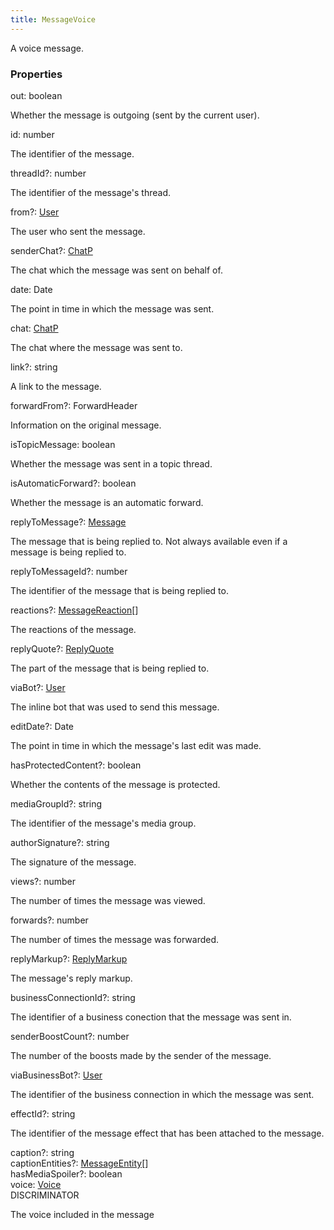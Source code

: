 ```yaml
---
title: MessageVoice
---
```


A voice message.

### Properties

<div class="flex flex-col gap-3"><div><div class="flex gap-2"><div class="font-mono"><span class="font-bold">out</span><span class="opacity-50">:</span> <span>boolean</span></div></div><div class="pl-3"><div class="no-margin">

Whether the message is outgoing (sent by the current user).

</div></div></div><div><div class="flex gap-2"><div class="font-mono"><span class="font-bold">id</span><span class="opacity-50">:</span> <span>number</span></div></div><div class="pl-3"><div class="no-margin">

The identifier of the message.

</div></div></div><div><div class="flex gap-2"><div class="font-mono"><span class="font-bold">threadId</span><span class="opacity-50"><span title="Optional" class="cursor-help">?</span>:</span> <span>number</span></div></div><div class="pl-3"><div class="no-margin">

The identifier of the message's thread.

</div></div></div><div><div class="flex gap-2"><div class="font-mono"><span class="font-bold">from</span><span class="opacity-50"><span title="Optional" class="cursor-help">?</span>:</span> <a href="/gh/types/user"  >User</a></div></div><div class="pl-3"><div class="no-margin">

The user who sent the message.

</div></div></div><div><div class="flex gap-2"><div class="font-mono"><span class="font-bold">senderChat</span><span class="opacity-50"><span title="Optional" class="cursor-help">?</span>:</span> <a href="/gh/types/chatp"  >ChatP</a></div></div><div class="pl-3"><div class="no-margin">

The chat which the message was sent on behalf of.

</div></div></div><div><div class="flex gap-2"><div class="font-mono"><span class="font-bold">date</span><span class="opacity-50">:</span> <span href="/">Date</span></div></div><div class="pl-3"><div class="no-margin">

The point in time in which the message was sent.

</div></div></div><div><div class="flex gap-2"><div class="font-mono"><span class="font-bold">chat</span><span class="opacity-50">:</span> <a href="/gh/types/chatp"  >ChatP</a></div></div><div class="pl-3"><div class="no-margin">

The chat where the message was sent to.

</div></div></div><div><div class="flex gap-2"><div class="font-mono"><span class="font-bold">link</span><span class="opacity-50"><span title="Optional" class="cursor-help">?</span>:</span> <span>string</span></div></div><div class="pl-3"><div class="no-margin">

A link to the message.

</div></div></div><div><div class="flex gap-2"><div class="font-mono"><span class="font-bold">forwardFrom</span><span class="opacity-50"><span title="Optional" class="cursor-help">?</span>:</span> <span href="/">ForwardHeader</span></div></div><div class="pl-3"><div class="no-margin">

Information on the original message.

</div></div></div><div><div class="flex gap-2"><div class="font-mono"><span class="font-bold">isTopicMessage</span><span class="opacity-50">:</span> <span>boolean</span></div></div><div class="pl-3"><div class="no-margin">

Whether the message was sent in a topic thread.

</div></div></div><div><div class="flex gap-2"><div class="font-mono"><span class="font-bold">isAutomaticForward</span><span class="opacity-50"><span title="Optional" class="cursor-help">?</span>:</span> <span>boolean</span></div></div><div class="pl-3"><div class="no-margin">

Whether the message is an automatic forward.

</div></div></div><div><div class="flex gap-2"><div class="font-mono"><span class="font-bold">replyToMessage</span><span class="opacity-50"><span title="Optional" class="cursor-help">?</span>:</span> <a href="/gh/types/message"  >Message</a></div></div><div class="pl-3"><div class="no-margin">

The message that is being replied to. Not always available even if a message is being replied to.

</div></div></div><div><div class="flex gap-2"><div class="font-mono"><span class="font-bold">replyToMessageId</span><span class="opacity-50"><span title="Optional" class="cursor-help">?</span>:</span> <span>number</span></div></div><div class="pl-3"><div class="no-margin">

The identifier of the message that is being replied to.

</div></div></div><div><div class="flex gap-2"><div class="font-mono"><span class="font-bold">reactions</span><span class="opacity-50"><span title="Optional" class="cursor-help">?</span>:</span> <a href="/gh/types/messagereaction"  >MessageReaction</a><span class="opacity-50">[]</span></div></div><div class="pl-3"><div class="no-margin">

The reactions of the message.

</div></div></div><div><div class="flex gap-2"><div class="font-mono"><span class="font-bold">replyQuote</span><span class="opacity-50"><span title="Optional" class="cursor-help">?</span>:</span> <a href="/gh/types/replyquote"  >ReplyQuote</a></div></div><div class="pl-3"><div class="no-margin">

The part of the message that is being replied to.

</div></div></div><div><div class="flex gap-2"><div class="font-mono"><span class="font-bold">viaBot</span><span class="opacity-50"><span title="Optional" class="cursor-help">?</span>:</span> <a href="/gh/types/user"  >User</a></div></div><div class="pl-3"><div class="no-margin">

The inline bot that was used to send this message.

</div></div></div><div><div class="flex gap-2"><div class="font-mono"><span class="font-bold">editDate</span><span class="opacity-50"><span title="Optional" class="cursor-help">?</span>:</span> <span href="/">Date</span></div></div><div class="pl-3"><div class="no-margin">

The point in time in which the message's last edit was made.

</div></div></div><div><div class="flex gap-2"><div class="font-mono"><span class="font-bold">hasProtectedContent</span><span class="opacity-50"><span title="Optional" class="cursor-help">?</span>:</span> <span>boolean</span></div></div><div class="pl-3"><div class="no-margin">

Whether the contents of the message is protected.

</div></div></div><div><div class="flex gap-2"><div class="font-mono"><span class="font-bold">mediaGroupId</span><span class="opacity-50"><span title="Optional" class="cursor-help">?</span>:</span> <span>string</span></div></div><div class="pl-3"><div class="no-margin">

The identifier of the message's media group.

</div></div></div><div><div class="flex gap-2"><div class="font-mono"><span class="font-bold">authorSignature</span><span class="opacity-50"><span title="Optional" class="cursor-help">?</span>:</span> <span>string</span></div></div><div class="pl-3"><div class="no-margin">

The signature of the message.

</div></div></div><div><div class="flex gap-2"><div class="font-mono"><span class="font-bold">views</span><span class="opacity-50"><span title="Optional" class="cursor-help">?</span>:</span> <span>number</span></div></div><div class="pl-3"><div class="no-margin">

The number of times the message was viewed.

</div></div></div><div><div class="flex gap-2"><div class="font-mono"><span class="font-bold">forwards</span><span class="opacity-50"><span title="Optional" class="cursor-help">?</span>:</span> <span>number</span></div></div><div class="pl-3"><div class="no-margin">

The number of times the message was forwarded.

</div></div></div><div><div class="flex gap-2"><div class="font-mono"><span class="font-bold">replyMarkup</span><span class="opacity-50"><span title="Optional" class="cursor-help">?</span>:</span> <a href="/gh/types/replymarkup"  >ReplyMarkup</a></div></div><div class="pl-3"><div class="no-margin">

The message's reply markup.

</div></div></div><div><div class="flex gap-2"><div class="font-mono"><span class="font-bold">businessConnectionId</span><span class="opacity-50"><span title="Optional" class="cursor-help">?</span>:</span> <span>string</span></div></div><div class="pl-3"><div class="no-margin">

The identifier of a business conection that the message was sent in.

</div></div></div><div><div class="flex gap-2"><div class="font-mono"><span class="font-bold">senderBoostCount</span><span class="opacity-50"><span title="Optional" class="cursor-help">?</span>:</span> <span>number</span></div></div><div class="pl-3"><div class="no-margin">

The number of the boosts made by the sender of the message.

</div></div></div><div><div class="flex gap-2"><div class="font-mono"><span class="font-bold">viaBusinessBot</span><span class="opacity-50"><span title="Optional" class="cursor-help">?</span>:</span> <a href="/gh/types/user"  >User</a></div></div><div class="pl-3"><div class="no-margin">

The identifier of the business connection in which the message was sent.

</div></div></div><div><div class="flex gap-2"><div class="font-mono"><span class="font-bold">effectId</span><span class="opacity-50"><span title="Optional" class="cursor-help">?</span>:</span> <span>string</span></div></div><div class="pl-3"><div class="no-margin">

The identifier of the message effect that has been attached to the message.

</div></div></div><div><div class="flex gap-2"><div class="font-mono"><span class="font-bold">caption</span><span class="opacity-50"><span title="Optional" class="cursor-help">?</span>:</span> <span>string</span></div></div></div><div><div class="flex gap-2"><div class="font-mono"><span class="font-bold">captionEntities</span><span class="opacity-50"><span title="Optional" class="cursor-help">?</span>:</span> <a href="/gh/types/messageentity"  >MessageEntity</a><span class="opacity-50">[]</span></div></div></div><div><div class="flex gap-2"><div class="font-mono"><span class="font-bold">hasMediaSpoiler</span><span class="opacity-50"><span title="Optional" class="cursor-help">?</span>:</span> <span>boolean</span></div></div></div><div><div class="flex gap-2"><div class="font-mono"><span class="font-bold">voice</span><span class="opacity-50">:</span> <a href="/gh/types/voice"  >Voice</a></div><div class="flex items-center"><div class="bg-dbt px-1.5 rounded-md select-none text-fgt text-[10px]">DISCRIMINATOR</div></div></div><div class="pl-3"><div class="no-margin">

The voice included in the message

</div></div></div></div>

